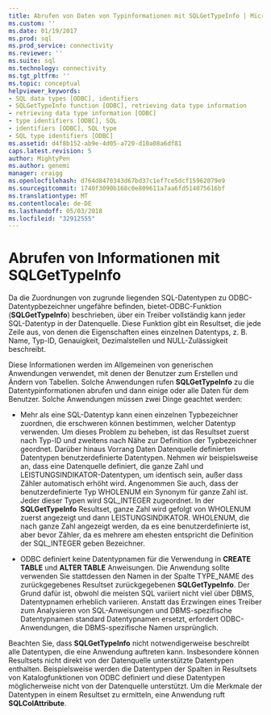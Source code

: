 ```yaml
---
title: Abrufen von Daten von Typinformationen mit SQLGetTypeInfo | Microsoft Docs
ms.custom: ''
ms.date: 01/19/2017
ms.prod: sql
ms.prod_service: connectivity
ms.reviewer: ''
ms.suite: sql
ms.technology: connectivity
ms.tgt_pltfrm: ''
ms.topic: conceptual
helpviewer_keywords:
- SQL data types [ODBC], identifiers
- SQLGetTypeInfo function [ODBC], retrieving data type information
- retrieving data type information [ODBC]
- type identifiers [ODBC], SQL
- identifiers [ODBC], SQL type
- SQL type identifiers [ODBC]
ms.assetid: d4f8b152-ab9e-4d05-a720-d10a08a6df81
caps.latest.revision: 5
author: MightyPen
ms.author: genemi
manager: craigg
ms.openlocfilehash: d764d8470343d67bd37c1ef7ce5dcf15962079e9
ms.sourcegitcommit: 1740f3090b168c0e809611a7aa6fd514075616bf
ms.translationtype: MT
ms.contentlocale: de-DE
ms.lasthandoff: 05/03/2018
ms.locfileid: "32912555"
---
```

# <a name="retrieving-data-type-information-with-sqlgettypeinfo"></a>Abrufen von Informationen mit SQLGetTypeInfo
Da die Zuordnungen von zugrunde liegenden SQL-Datentypen zu ODBC-Datentypbezeichner ungefähre befinden, bietet-ODBC-Funktion (**SQLGetTypeInfo**) beschrieben, über ein Treiber vollständig kann jeder SQL-Datentyp in der Datenquelle. Diese Funktion gibt ein Resultset, die jede Zeile aus, von denen die Eigenschaften eines einzelnen Datentyps, z. B. Name, Typ-ID, Genauigkeit, Dezimalstellen und NULL-Zulässigkeit beschreibt.  
  
 Diese Informationen werden im Allgemeinen von generischen Anwendungen verwendet, mit denen der Benutzer zum Erstellen und Ändern von Tabellen. Solche Anwendungen rufen **SQLGetTypeInfo** zu die Datentypinformationen abrufen und dann einige oder alle Daten für dem Benutzer. Solche Anwendungen müssen zwei Dinge geachtet werden:  
  
-   Mehr als eine SQL-Datentyp kann einen einzelnen Typbezeichner zuordnen, die erschweren können bestimmen, welcher Datentyp verwenden. Um dieses Problem zu beheben, ist das Resultset zuerst nach Typ-ID und zweitens nach Nähe zur Definition der Typbezeichner geordnet. Darüber hinaus Vorrang Daten Datenquelle definierten Datentypen benutzerdefinierte Datentypen. Nehmen wir beispielsweise an, dass eine Datenquelle definiert, die ganze Zahl und LEISTUNGSINDIKATOR-Datentypen, um identisch sein, außer dass Zähler automatisch erhöht wird. Angenommen Sie auch, dass der benutzerdefinierte Typ WHOLENUM ein Synonym für ganze Zahl ist. Jeder dieser Typen wird SQL_INTEGER zugeordnet. In der **SQLGetTypeInfo** Resultset, ganze Zahl wird gefolgt von WHOLENUM zuerst angezeigt und dann LEISTUNGSINDIKATOR. WHOLENUM, die nach ganze Zahl angezeigt werden, da es eine benutzerdefinierte ist, aber bevor Zähler, da es mehrere am ehesten entspricht die Definition der SQL_INTEGER geben Bezeichner.  
  
-   ODBC definiert keine Datentypnamen für die Verwendung in **CREATE TABLE** und **ALTER TABLE** Anweisungen. Die Anwendung sollte verwenden Sie stattdessen den Namen in der Spalte TYPE_NAME des zurückgegebenes Resultset zurückgegebenen **SQLGetTypeInfo**. Der Grund dafür ist, obwohl die meisten SQL variiert nicht viel über DBMS, Datentypnamen erheblich variieren. Anstatt das Erzwingen eines Treiber zum Analysieren von SQL-Anweisungen und DBMS-spezifische Datentypnamen standard Datentypnamen ersetzt, erfordert ODBC-Anwendungen, die DBMS-spezifische Namen ursprünglich.  
  
 Beachten Sie, dass **SQLGetTypeInfo** nicht notwendigerweise beschreibt alle Datentypen, die eine Anwendung auftreten kann. Insbesondere können Resultsets nicht direkt von der Datenquelle unterstützte Datentypen enthalten. Beispielsweise werden die Datentypen der Spalten in Resultsets von Katalogfunktionen von ODBC definiert und diese Datentypen möglicherweise nicht von der Datenquelle unterstützt. Um die Merkmale der Datentypen in einem Resultset zu ermitteln, eine Anwendung ruft **SQLColAttribute**.
